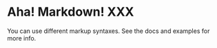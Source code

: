 # Aha! Markdown! XXX

You can use different markup syntaxes.
See the docs and examples for more info.

